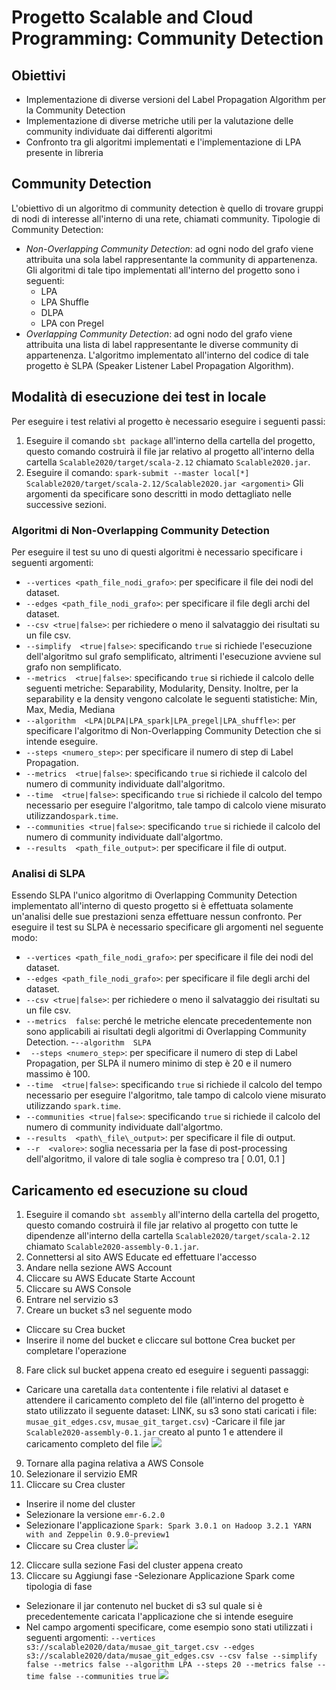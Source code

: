 # Progetto Scalable and Cloud Programming: Community Detection
## Obiettivi
- Implementazione di diverse versioni del Label Propagation Algorithm per la Community Detection
- Implementazione di diverse metriche utili per la valutazione delle community individuate dai differenti algoritmi
- Confronto tra gli algoritmi implementati e l'implementazione di LPA presente in libreria

## Community Detection
L'obiettivo di un algoritmo di community detection è quello di trovare gruppi di nodi di interesse all'interno di una rete, chiamati community.
Tipologie di Community Detection:
- *Non-Overlapping Community Detection*: ad ogni nodo del grafo viene attribuita una sola label rappresentante la community di appartenenza.
Gli algoritmi di tale tipo implementati all'interno del progetto sono i seguenti:
    - LPA
    - LPA Shuffle
    - DLPA
    - LPA con Pregel
- *Overlapping Community Detection*: ad ogni nodo del grafo viene attribuita una lista di label rappresentante le diverse community di appartenenza. L'algoritmo implementato all'interno del codice di tale progetto è SLPA (Speaker Listener Label Propagation Algorithm).

## Modalità di esecuzione dei test in locale
Per eseguire i test relativi al progetto è necessario eseguire i seguenti passi:
1) Eseguire il comando `sbt package` all'interno della cartella del progetto, questo comando costruirà il file jar relativo al progetto all'interno della cartella `Scalable2020/target/scala-2.12` chiamato `Scalable2020.jar`.
2) Eseguire il comando: 
	`spark-submit --master local[*] Scalable2020/target/scala-2.12/Scalable2020.jar <argomenti>`
Gli argomenti da specificare sono descritti in modo dettagliato nelle successive sezioni.
### Algoritmi di Non-Overlapping Community Detection
Per eseguire il test su uno di questi algoritmi è necessario specificare i seguenti argomenti:
- `--vertices <path_file_nodi_grafo>`: per specificare il file dei nodi del dataset.
- `--edges <path_file_nodi_grafo>`: per specificare il file degli archi del dataset.
- `--csv <true|false>`: per richiedere o meno il salvataggio dei risultati su un file csv.
- `--simplify  <true|false>`: specificando `true` si richiede l'esecuzione dell'algoritmo sul grafo semplificato, altrimenti l'esecuzione avviene sul grafo non semplificato.
- `--metrics  <true|false>`: specificando `true` si richiede il calcolo delle seguenti metriche: Separability, Modularity, Density. Inoltre, per la separability e la density vengono calcolate le seguenti statistiche: Min, Max, Media, Mediana
- `--algorithm  <LPA|DLPA|LPA_spark|LPA_pregel|LPA_shuffle>`: per specificare l'algoritmo di Non-Overlapping Community Detection che si intende eseguire.
- `--steps <numero_step>`: per specificare il numero di step di Label Propagation.
- `--metrics  <true|false>`: specificando `true` si richiede il calcolo del numero di community individuate dall'algoritmo.
- `--time  <true|false>`: specificando `true` si richiede il calcolo del tempo necessario per eseguire l'algoritmo, tale tampo di calcolo viene misurato utilizzando`spark.time`.
- `--communities <true|false>`: specificando `true` si richiede il calcolo del numero di community individuate dall'algortmo.
- `--results  <path_file_output>`: per specificare il file di output.
### Analisi di SLPA
Essendo SLPA l'unico algoritmo di Overlapping Community Detection implementato all'interno di questo progetto si è effettuata solamente un'analisi delle sue prestazioni senza effettuare nessun confronto.
Per eseguire il test su SLPA è necessario specificare gli argomenti nel seguente modo:
- `--vertices <path_file_nodi_grafo>`: per specificare il file dei nodi del dataset.
- `--edges <path_file_nodi_grafo>`: per specificare il file degli archi del dataset.
- `--csv <true|false>`: per richiedere o meno il salvataggio dei risultati su un file csv.
- `--metrics  false`: perché le metriche elencate precedentemente non sono applicabili ai risultati degli algoritmi di Overlapping Community Detection.
-`--algorithm  SLPA`
- ` --steps <numero_step>`: per specificare il numero di step di Label Propagation, per SLPA il numero minimo di step è 20 e il numero massimo è 100.
- `--time  <true|false>`: specificando `true` si richiede il calcolo del tempo necessario per eseguire l'algoritmo, tale tampo di calcolo viene misurato utilizzando `spark.time`.
- `--communities <true|false>`: specificando `true` si richiede il calcolo del numero di community individuate dall'algortmo.
- `--results  <path\_file\_output>`: per specificare il file di output.
- `--r  <valore>`: soglia necessaria per la fase di post-processing dell'algoritmo, il valore di tale soglia è compreso tra [ 0.01, 0.1 ]
## Caricamento ed esecuzione su cloud
1) Eseguire il comando `sbt assembly` all'interno della cartella del progetto, questo comando costruirà il file jar relativo al progetto con tutte le dipendenze all'interno della cartella `Scalable2020/target/scala-2.12` chiamato `Scalable2020-assembly-0.1.jar`.
2) Connettersi al sito AWS Educate ed effettuare l'accesso
3) Andare nella sezione AWS Account
4) Cliccare su AWS Educate Starte Account
5) Cliccare su AWS Console
6) Entrare nel servizio s3
7) Creare un bucket s3 nel seguente modo
- Cliccare su Crea bucket
- Inserire il nome del bucket e cliccare sul bottone Crea bucket per completare l'operazione
8) Fare click sul bucket appena creato ed eseguire i seguenti passaggi:
- Caricare una caretalla `data` contentente i file relativi al dataset e attendere il caricamento completo del file (all'interno del progetto è stato utilizzato il seguente dataset: LINK, su s3 sono stati caricati i file: `musae_git_edges.csv`, `musae_git_target.csv`)
-Caricare il file jar `Scalable2020-assembly-0.1.jar` creato al punto 1 e attendere il caricamento completo del file
![ ](/home/giulia/Documenti/git/Scalable2020/img/s3_completato.png  "Schermata di caricamento su s3 completato") 
9) Tornare alla pagina relativa a AWS Console
10) Selezionare il servizio EMR
11) Cliccare su Crea cluster
- Inserire il nome del cluster
- Selezionare la versione `emr-6.2.0`
- Selezionare l'applicazione `Spark: Spark 3.0.1 on Hadoop 3.2.1 YARN with and Zeppelin 0.9.0-preview1`
- Cliccare su Crea cluster
![ ](/home/giulia/Documenti/git/Scalable2020/img/configurazione_cluster.png  "Configurazione del cluster ")
12) Cliccare sulla sezione Fasi del cluster appena creato
13) Cliccare su Aggiungi fase
-Selezionare Applicazione Spark come tipologia di fase
- Selezionare il jar contenuto nel bucket di s3 sul quale si è precedentemente caricata l'applicazione che si intende eseguire
- Nel campo argomenti specificare, come esempio sono stati utilizzati i seguenti argomenti: `--vertices s3://scalable2020/data/musae_git_target.csv --edges s3://scalable2020/data/musae_git_edges.csv --csv false --simplify false --metrics false --algorithm LPA --steps 20 --metrics false --time false --communities true`
![ ](/home/giulia/Documenti/git/Scalable2020/img/fase_cluster.png  "Configurazione della fase del cluster")
